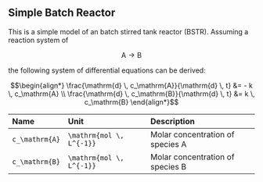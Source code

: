 ## Simple Batch Reactor

This is a simple model of an batch stirred tank reactor (BSTR). Assuming a reaction system of

```math
\mathrm{A} \rightarrow \mathrm{B}
```

the following system of differential equations can be derived:


```math
\begin{align*}
\frac{\mathrm{d} \, c_\mathrm{A}}{\mathrm{d} \, t} &= - k \, c_\mathrm{A} \\
\frac{\mathrm{d} \, c_\mathrm{B}}{\mathrm{d} \, t} &= k \, c_\mathrm{B}
\end{align*}
```

| Name  | Unit  | Description |
| :--- | :--- | :--- |
|``c_\mathrm{A}``| ``\mathrm{mol \, L^{-1}}`` | Molar concentration of species A |
|``c_\mathrm{B}``| ``\mathrm{mol \, L^{-1}}`` | Molar concentration of species B |